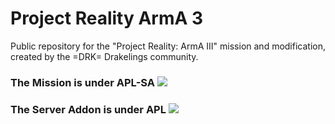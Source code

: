 # Project Reality ArmA 3
Public repository for the "Project Reality: ArmA III" mission and modification, created by the =DRK= Drakelings community.

### The Mission is under APL-SA ![](https://www.bistudio.com/assets/img/licenses/APL-SA.png)
### The Server Addon is under APL ![](https://www.bistudio.com/assets/img/licenses/APL.png)
